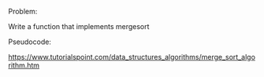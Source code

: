 Problem:

Write a function that implements mergesort

Pseudocode:

https://www.tutorialspoint.com/data_structures_algorithms/merge_sort_algorithm.htm
